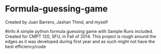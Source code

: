 # Formula-guessing-game
Created by Juan Barrero, Jashan Thind, and myself

#Info
A simple python formula guessing game with Sample Runs included. Created for CMPT 120, SFU, in Fall of 2014. This project is rough around 
the edges as it was developed during first year and as such might not have the best efficiency/code

